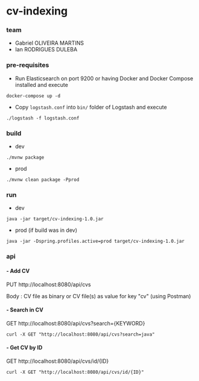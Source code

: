 # cv-indexing

### team
- Gabriel OLIVEIRA MARTINS
- Ian RODRIGUES DULEBA

### pre-requisites
- Run Elasticsearch on port 9200 or having Docker and Docker Compose installed and execute
```shell
docker-compose up -d
```
- Copy `logstash.conf` into `bin/` folder of Logstash and execute
```shell script
./logstash -f logstash.conf
```

### build

- dev
```shell script
./mvnw package 
```

- prod
```shell script
./mvnw clean package -Pprod
```

### run
- dev
```shell script
java -jar target/cv-indexing-1.0.jar
````

- prod (if build was in dev)
```shell script
java -jar -Dspring.profiles.active=prod target/cv-indexing-1.0.jar
```

### api

#### - Add CV

PUT http://localhost:8080/api/cvs

Body : CV file as binary or CV file(s) as value for key "cv" (using Postman)

#### - Search in CV

GET http://localhost:8080/api/cvs?search={KEYWORD}

```shell script
curl -X GET "http://localhost:8080/api/cvs?search=java"
```

#### - Get CV by ID

GET http://localhost:8080/api/cvs/id/{ID}

```shell script
curl -X GET "http://localhost:8080/api/cvs/id/{ID}"
```

